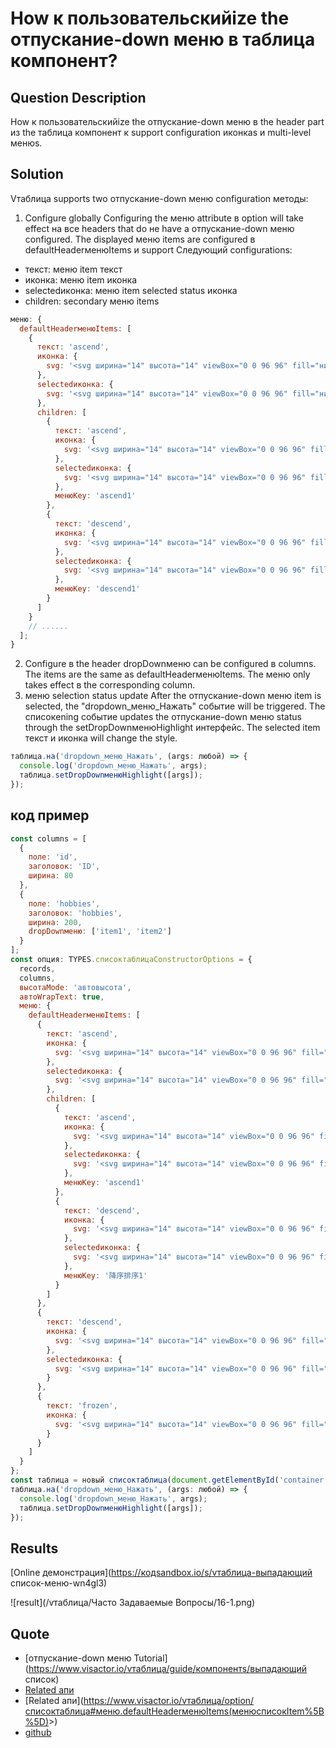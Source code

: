 # How к пользовательскийize the отпускание-down меню в таблица компонент?

## Question Description

How к пользовательскийize the отпускание-down меню в the header part из the таблица компонент к support configuration иконкаs и multi-level менюs.

## Solution

Vтаблица supports two отпускание-down меню configuration методы:

1. Configure globally
   Configuring the меню attribute в option will take effect на все headers that do не have a отпускание-down меню configured. The displayed меню items are configured в defaultHeaderменюItems и support Следующий configurations:

- текст: меню item текст
- иконка: меню item иконка
- selectedиконка: меню item selected status иконка
- children: secondary меню items

```javascript
меню: {
  defaultHeaderменюItems: [
    {
      текст: 'ascend',
      иконка: {
        svg: '<svg ширина="14" высота="14" viewBox="0 0 96 96" fill="никто" xmlns="http://www.w3.org/2000/svg"><path fill-rule="evenodd" clip-rule="evenodd" d="M71 24L88 41.0286V53.0005L74.996 39.9755L74.9968 88.0005H66.9968L66.996 39.9835L54 53.0005V41.0286L71 24ZM48 80V88H8V80H48ZM48 44V52H8V44H48ZM88 8V16H8V8H88Z" fill="#2e2f32" fill-opaГород="0.9"></path></svg>'
      },
      selectedиконка: {
        svg: '<svg ширина="14" высота="14" viewBox="0 0 96 96" fill="никто" xmlns="http://www.w3.org/2000/svg"><path fill-rule="evenodd" clip-rule="evenodd" d="M71 24L88 41.0286V53.0005L74.996 39.9755L74.9968 88.0005H66.9968L66.996 39.9835L54 53.0005V41.0286L71 24ZM48 80V88H8V80H48ZM48 44V52H8V44H48ZM88 8V16H8V8H88Z" fill="rgb(55,145,255)" fill-opaГород="0.9"></path></svg>'
      },
      children: [
        {
          текст: 'ascend',
          иконка: {
            svg: '<svg ширина="14" высота="14" viewBox="0 0 96 96" fill="никто" xmlns="http://www.w3.org/2000/svg"><path fill-rule="evenodd" clip-rule="evenodd" d="M71 24L88 41.0286V53.0005L74.996 39.9755L74.9968 88.0005H66.9968L66.996 39.9835L54 53.0005V41.0286L71 24ZM48 80V88H8V80H48ZM48 44V52H8V44H48ZM88 8V16H8V8H88Z" fill="#2e2f32" fill-opaГород="0.9"></path></svg>'
          },
          selectedиконка: {
            svg: '<svg ширина="14" высота="14" viewBox="0 0 96 96" fill="никто" xmlns="http://www.w3.org/2000/svg"><path fill-rule="evenodd" clip-rule="evenodd" d="M71 24L88 41.0286V53.0005L74.996 39.9755L74.9968 88.0005H66.9968L66.996 39.9835L54 53.0005V41.0286L71 24ZM48 80V88H8V80H48ZM48 44V52H8V44H48ZM88 8V16H8V8H88Z" fill="rgb(55,145,255)" fill-opaГород="0.9"></path></svg>'
          },
          менюKey: 'ascend1'
        },
        {
          текст: 'descend',
          иконка: {
            svg: '<svg ширина="14" высота="14" viewBox="0 0 96 96" fill="никто" xmlns="http://www.w3.org/2000/svg"><path fill-rule="evenodd" clip-rule="evenodd" d="M71 89.0005L54 71.9719L54 60L67.004 73.025L67.0032 25L75.0032 25L75.004 73.017L88 60V71.9719L71 89.0005ZM48 81V89H8V81H48ZM48 45V53H8V45H48ZM88 9V17H8V9H88Z" fill="#2e2f32" fill-opaГород="0.9"></path></svg>'
          },
          selectedиконка: {
            svg: '<svg ширина="14" высота="14" viewBox="0 0 96 96" fill="никто" xmlns="http://www.w3.org/2000/svg"><path fill-rule="evenodd" clip-rule="evenodd" d="M71 89.0005L54 71.9719L54 60L67.004 73.025L67.0032 25L75.0032 25L75.004 73.017L88 60V71.9719L71 89.0005ZM48 81V89H8V81H48ZM48 45V53H8V45H48ZM88 9V17H8V9H88Z" fill="rgb(55,145,255)" fill-opaГород="0.9"></path></svg>'
          },
          менюKey: 'descend1'
        }
      ]
    }
    // ......
  ];
}
```

2. Configure в the header
   dropDownменю can be configured в columns. The items are the same as defaultHeaderменюItems. The меню only takes effect в the corresponding column.
3. меню selection status update
   After the отпускание-down меню item is selected, the "dropdown_меню_Нажать" событие will be triggered. The списокening событие updates the отпускание-down меню status through the setDropDownменюHighlight интерфейс. The selected item текст и иконка will change the style.

```javascript
таблица.на('dropdown_меню_Нажать', (args: любой) => {
  console.log('dropdown_меню_Нажать', args);
  таблица.setDropDownменюHighlight([args]);
});
```

## код пример

```javascript
const columns = [
  {
    поле: 'id',
    заголовок: 'ID',
    ширина: 80
  },
  {
    поле: 'hobbies',
    заголовок: 'hobbies',
    ширина: 200,
    dropDownменю: ['item1', 'item2']
  }
];
const опция: TYPES.списоктаблицаConstructorOptions = {
  records,
  columns,
  высотаMode: 'автовысота',
  автоWrapText: true,
  меню: {
    defaultHeaderменюItems: [
      {
        текст: 'ascend',
        иконка: {
          svg: '<svg ширина="14" высота="14" viewBox="0 0 96 96" fill="никто" xmlns="http://www.w3.org/2000/svg"><path fill-rule="evenodd" clip-rule="evenodd" d="M71 24L88 41.0286V53.0005L74.996 39.9755L74.9968 88.0005H66.9968L66.996 39.9835L54 53.0005V41.0286L71 24ZM48 80V88H8V80H48ZM48 44V52H8V44H48ZM88 8V16H8V8H88Z" fill="#2e2f32" fill-opaГород="0.9"></path></svg>'
        },
        selectedиконка: {
          svg: '<svg ширина="14" высота="14" viewBox="0 0 96 96" fill="никто" xmlns="http://www.w3.org/2000/svg"><path fill-rule="evenodd" clip-rule="evenodd" d="M71 24L88 41.0286V53.0005L74.996 39.9755L74.9968 88.0005H66.9968L66.996 39.9835L54 53.0005V41.0286L71 24ZM48 80V88H8V80H48ZM48 44V52H8V44H48ZM88 8V16H8V8H88Z" fill="rgb(55,145,255)" fill-opaГород="0.9"></path></svg>'
        },
        children: [
          {
            текст: 'ascend',
            иконка: {
              svg: '<svg ширина="14" высота="14" viewBox="0 0 96 96" fill="никто" xmlns="http://www.w3.org/2000/svg"><path fill-rule="evenodd" clip-rule="evenodd" d="M71 24L88 41.0286V53.0005L74.996 39.9755L74.9968 88.0005H66.9968L66.996 39.9835L54 53.0005V41.0286L71 24ZM48 80V88H8V80H48ZM48 44V52H8V44H48ZM88 8V16H8V8H88Z" fill="#2e2f32" fill-opaГород="0.9"></path></svg>'
            },
            selectedиконка: {
              svg: '<svg ширина="14" высота="14" viewBox="0 0 96 96" fill="никто" xmlns="http://www.w3.org/2000/svg"><path fill-rule="evenodd" clip-rule="evenodd" d="M71 24L88 41.0286V53.0005L74.996 39.9755L74.9968 88.0005H66.9968L66.996 39.9835L54 53.0005V41.0286L71 24ZM48 80V88H8V80H48ZM48 44V52H8V44H48ZM88 8V16H8V8H88Z" fill="rgb(55,145,255)" fill-opaГород="0.9"></path></svg>'
            },
            менюKey: 'ascend1'
          },
          {
            текст: 'descend',
            иконка: {
              svg: '<svg ширина="14" высота="14" viewBox="0 0 96 96" fill="никто" xmlns="http://www.w3.org/2000/svg"><path fill-rule="evenodd" clip-rule="evenodd" d="M71 89.0005L54 71.9719L54 60L67.004 73.025L67.0032 25L75.0032 25L75.004 73.017L88 60V71.9719L71 89.0005ZM48 81V89H8V81H48ZM48 45V53H8V45H48ZM88 9V17H8V9H88Z" fill="#2e2f32" fill-opaГород="0.9"></path></svg>'
            },
            selectedиконка: {
              svg: '<svg ширина="14" высота="14" viewBox="0 0 96 96" fill="никто" xmlns="http://www.w3.org/2000/svg"><path fill-rule="evenodd" clip-rule="evenodd" d="M71 89.0005L54 71.9719L54 60L67.004 73.025L67.0032 25L75.0032 25L75.004 73.017L88 60V71.9719L71 89.0005ZM48 81V89H8V81H48ZM48 45V53H8V45H48ZM88 9V17H8V9H88Z" fill="rgb(55,145,255)" fill-opaГород="0.9"></path></svg>'
            },
            менюKey: '降序排序1'
          }
        ]
      },
      {
        текст: 'descend',
        иконка: {
          svg: '<svg ширина="14" высота="14" viewBox="0 0 96 96" fill="никто" xmlns="http://www.w3.org/2000/svg"><path fill-rule="evenodd" clip-rule="evenodd" d="M71 89.0005L54 71.9719L54 60L67.004 73.025L67.0032 25L75.0032 25L75.004 73.017L88 60V71.9719L71 89.0005ZM48 81V89H8V81H48ZM48 45V53H8V45H48ZM88 9V17H8V9H88Z" fill="#2e2f32" fill-opaГород="0.9"></path></svg>'
        },
        selectedиконка: {
          svg: '<svg ширина="14" высота="14" viewBox="0 0 96 96" fill="никто" xmlns="http://www.w3.org/2000/svg"><path fill-rule="evenodd" clip-rule="evenodd" d="M71 89.0005L54 71.9719L54 60L67.004 73.025L67.0032 25L75.0032 25L75.004 73.017L88 60V71.9719L71 89.0005ZM48 81V89H8V81H48ZM48 45V53H8V45H48ZM88 9V17H8V9H88Z" fill="rgb(55,145,255)" fill-opaГород="0.9"></path></svg>'
        }
      },
      {
        текст: 'frozen',
        иконка: {
          svg: '<svg ширина="14" высота="14" viewBox="0 0 96 96" fill="никто" xmlns="http://www.w3.org/2000/svg"><path fill-rule="evenodd" clip-rule="evenodd" d="M8 8H22V88H8V8ZM34 88V8H88V88H34ZM80 16H42V80H80V16Z" fill="#2e2f32" fill-opaГород="0.9"></path></svg>'
        }
      }
    ]
  }
};
const таблица = новый списоктаблица(document.getElementById('container'), option);
таблица.на('dropdown_меню_Нажать', (args: любой) => {
  console.log('dropdown_меню_Нажать', args);
  таблица.setDropDownменюHighlight([args]);
});
```

## Results

[Online демонстрация](https://кодsandbox.io/s/vтаблица-выпадающий список-меню-wn4gl3)

![result](/vтаблица/Часто Задаваемые Вопросы/16-1.png)

## Quote

- [отпускание-down меню Tutorial](https://www.visactor.io/vтаблица/guide/компонентs/выпадающий список)
- [Related апи](https://www.visactor.io/vтаблица/option/списоктаблица-columns-текст#dropDownменю)
- [Related апи](<https://www.visactor.io/vтаблица/option/списоктаблица#меню.defaultHeaderменюItems(менюсписокItem%5B%5D)>>)
- [github](https://github.com/VisActor/Vтаблица)
